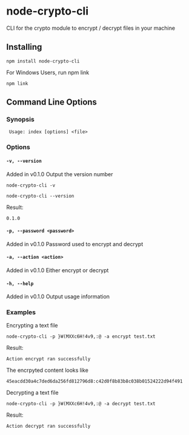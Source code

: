 # node-crypto-cli
CLI for the crypto module to encrypt / decrypt files in your machine

## Installing
```
npm install node-crypto-cli
```


For Windows Users, run npm link
```
npm link
```


## Command Line Options

### Synopsis
```
 Usage: index [options] <file>
```

### Options
#### `-v, --version`
Added in v0.1.0
Output the version number
```
node-crypto-cli -v
```
```
node-crypto-cli --version
```

Result:
```
0.1.0
```

#### `-p, --password <password>`
Added in v0.1.0
Password used to encrypt and decrypt

#### `-a, --action <action>`
Added in v0.1.0
Either encrypt or decrypt

#### `-h, --help`
Added in v0.1.0
Output usage information

### Examples
Encrypting a text file
```
node-crypto-cli -p }W(MXXc6H!4v9,:@ -a encrypt test.txt
```
Result:
```
Action encrypt ran successfully
```
The encrpyted content looks like
```
45eacdd30a4c7ded6da256fd812796d8:c42d0f8b83b8c038b01524222d94f491
```

Decrypting a text file
```
node-crypto-cli -p }W(MXXc6H!4v9,:@ -a decrypt test.txt
```
Result:
```
Action decrypt ran successfully
```